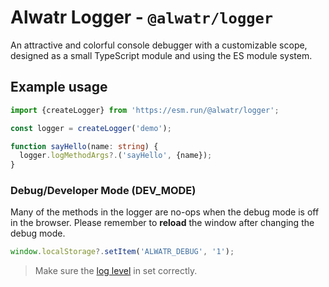 # Alwatr Logger - `@alwatr/logger`

An attractive and colorful console debugger with a customizable scope, designed as a small TypeScript module and using the ES module system.
## Example usage

```ts
import {createLogger} from 'https://esm.run/@alwatr/logger';

const logger = createLogger('demo');

function sayHello(name: string) {
  logger.logMethodArgs?.('sayHello', {name});
}
```

### Debug/Developer Mode (DEV_MODE)

Many of the methods in the logger are no-ops when the debug mode is off in the browser.
Please remember to **reload** the window after changing the debug mode.

```ts
window.localStorage?.setItem('ALWATR_DEBUG', '1');
```

> Make sure the [log level](https://developer.chrome.com/docs/devtools/console/log/#browser) in set correctly.
